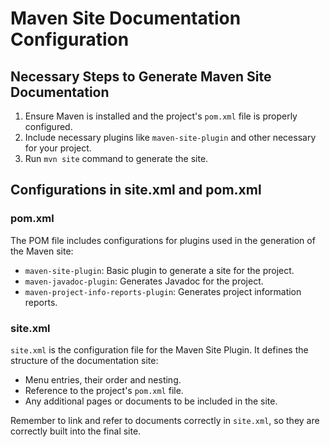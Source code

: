# Maven Site Documentation Configuration

## Necessary Steps to Generate Maven Site Documentation

1. Ensure Maven is installed and the project's `pom.xml` file is properly configured.
2. Include necessary plugins like `maven-site-plugin` and other necessary for your project.
3. Run `mvn site` command to generate the site.

## Configurations in site.xml and pom.xml

### pom.xml

The POM file includes configurations for plugins used in the generation of the Maven site:

- `maven-site-plugin`: Basic plugin to generate a site for the project.
- `maven-javadoc-plugin`: Generates Javadoc for the project.
- `maven-project-info-reports-plugin`: Generates project information reports.

### site.xml

`site.xml` is the configuration file for the Maven Site Plugin. It defines the structure of the documentation site:

- Menu entries, their order and nesting.
- Reference to the project's `pom.xml` file.
- Any additional pages or documents to be included in the site.

Remember to link and refer to documents correctly in `site.xml`, so they are correctly built into the final site. 